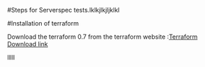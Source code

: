 #Steps for Serverspec tests.lklkjlkjljklkl

#Installation of terraform

Download the terraform 0.7 from the terraform website :[Terraform Download link]

lllll                 


[Terraform Download link]:https://releases.hashicorp.com/terraform/0.7.13/terraform_0.7.13_linux_amd64.zip
